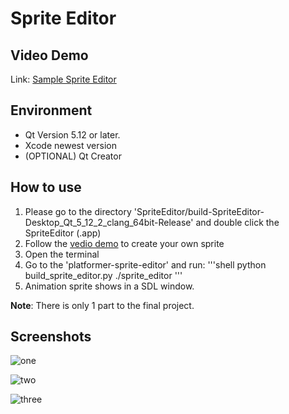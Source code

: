 # Sprite Editor

## Video Demo
Link: [Sample Sprite Editor](https://youtu.be/hgs5ZfBekn8)

## Environment
- Qt Version 5.12 or later.
- Xcode newest version
- (OPTIONAL) Qt Creator

## How to use
1. Please go to the directory 'SpriteEditor/build-SpriteEditor-Desktop_Qt_5_12_2_clang_64bit-Release' and double click the SpriteEditor (.app)
2. Follow the [vedio demo](https://youtu.be/hgs5ZfBekn8) to create your own sprite
3. Open the terminal 
4. Go to the 'platformer-sprite-editor' and run:
'''shell
    python build_sprite_editor.py
    ./sprite_editor <path of your saved sprite file>
'''
5. Animation sprite shows in a SDL window.

**Note**: There is only 1 part to the final project.


## Screenshots
![one](./Media/1.jpg)

![two](./Media/2.jpg)

![three](./Media/3.jpg)
